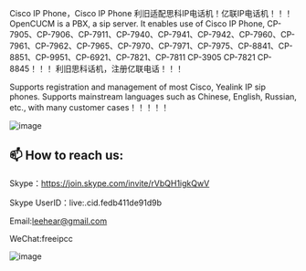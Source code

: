 Cisco IP Phone，Cisco IP Phone 利旧适配思科IP电话机！亿联IP电话机！！！
OpenCUCM is a PBX, a sip server.
It enables use of Cisco IP Phone, CP-7905、CP-7906、CP-7911、CP-7940、CP-7941、CP-7942、CP-7960、CP-7961、CP-7962、CP-7965、CP-7970、CP-7971、CP-7975、CP-8841、CP-8851、CP-9951、CP-6921、CP-7821、CP-7811 CP-3905 CP-7821 CP-8845！！！
利旧思科话机，注册亿联电话！！！

Supports registration and management of most Cisco, Yealink IP sip phones. 
Supports mainstream languages ​​such as Chinese, English, Russian, etc., 
with many customer cases！！！！！

![image](https://github.com/user-attachments/assets/200f2cf5-e994-4b6f-96b8-e6c7a7c5d73a)

## 📫 How to reach us:
Skype：https://join.skype.com/invite/rVbQH1igkQwV

Skype UserID：live:.cid.fedb411de91d9b

Email:leehear@gmail.com

WeChat:freeipcc

![image](https://github.com/user-attachments/assets/b1802585-119f-45db-b5e4-a5c563a9811c)

